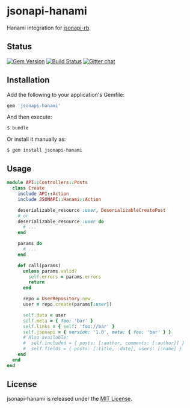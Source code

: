# jsonapi-hanami
Hanami integration for [jsonapi-rb](https://github.com/jsonapi-rb/jsonapi-rb).

## Status

[![Gem Version](https://badge.fury.io/rb/jsonapi-hanami.svg)](https://badge.fury.io/rb/jsonapi-hanami)
[![Build Status](https://secure.travis-ci.org/jsonapi-rb/hanami.svg?branch=master)](http://travis-ci.org/jsonapi-rb/hanami?branch=master)
[![Gitter chat](https://badges.gitter.im/gitterHQ/gitter.png)](https://gitter.im/jsonapi-rb/Lobby)

## Installation

Add the following to your application's Gemfile:
```ruby
gem 'jsonapi-hanami'
```
And then execute:
```
$ bundle
```
Or install it manually as:
```
$ gem install jsonapi-hanami
```

## Usage

```ruby
module API::Controllers::Posts
  class Create
    include API::Action
    include JSONAPI::Hanami::Action

    deserializable_resource :user, DeserializableCreatePost
    # or
    deserializable_resource :user do
      # ...
    end

    params do
      # ...
    end

    def call(params)
      unless params.valid?
        self.errors = params.errors
        return
      end

      repo = UserRepository.new
      user = repo.create(params[:user])

      self.data = user
      self.meta = { foo: 'bar' }
      self.links = { self: 'foo://bar' }
      self.jsonapi = { version: '1.0', meta: { foo: 'bar' } }
      # Also available:
      #  self.included = { posts: [:author, comments: [:author]] }
      #  self.fields = { posts: [:title, :date], users: [:name] }
    end
  end
end
```

## License

jsonapi-hanami is released under the [MIT License](http://www.opensource.org/licenses/MIT).
